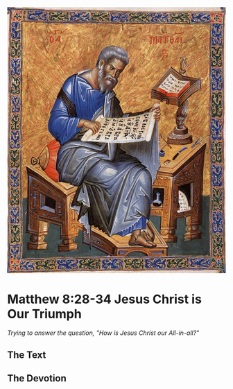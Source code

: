 <img class="intro-right" src="art-matthew.jpg">

# Matthew 8:28-34 Jesus Christ is Our Triumph

*Trying to answer the question, "How is Jesus Christ our All-in-all?"*

## The Text

## The Devotion